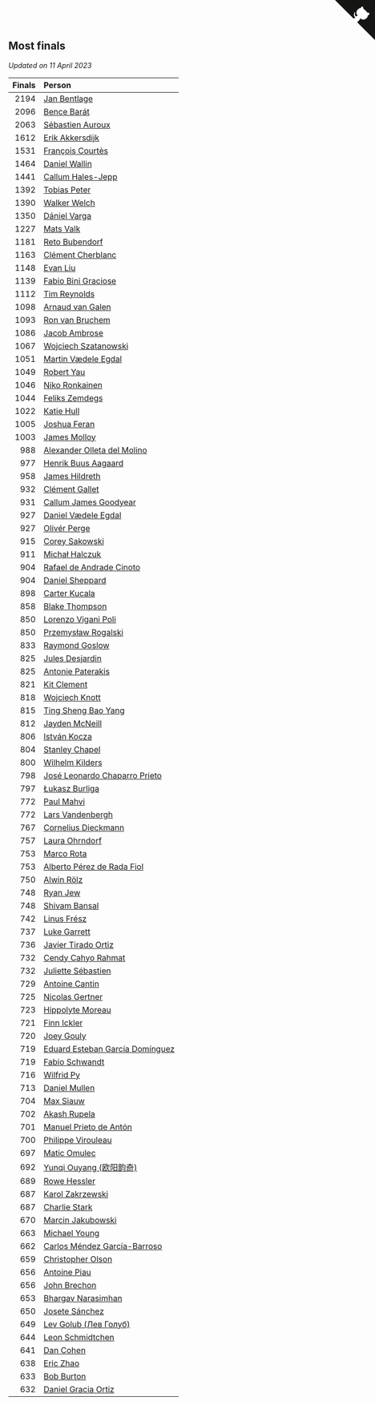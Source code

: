 ## Most finals

*Updated on 11 April 2023*

| Finals | Person |
| ---: | :--- |
| 2194 | [Jan Bentlage](https://www.worldcubeassociation.org/persons/2010BENT01) |
| 2096 | [Bence Barát](https://www.worldcubeassociation.org/persons/2008BARA01) |
| 2063 | [Sébastien Auroux](https://www.worldcubeassociation.org/persons/2008AURO01) |
| 1612 | [Erik Akkersdijk](https://www.worldcubeassociation.org/persons/2005AKKE01) |
| 1531 | [François Courtès](https://www.worldcubeassociation.org/persons/2008COUR01) |
| 1464 | [Daniel Wallin](https://www.worldcubeassociation.org/persons/2013WALL03) |
| 1441 | [Callum Hales-Jepp](https://www.worldcubeassociation.org/persons/2012HALE01) |
| 1392 | [Tobias Peter](https://www.worldcubeassociation.org/persons/2014PETE03) |
| 1390 | [Walker Welch](https://www.worldcubeassociation.org/persons/2011WELC01) |
| 1350 | [Dániel Varga](https://www.worldcubeassociation.org/persons/2008VARG01) |
| 1227 | [Mats Valk](https://www.worldcubeassociation.org/persons/2007VALK01) |
| 1181 | [Reto Bubendorf](https://www.worldcubeassociation.org/persons/2012BUBE01) |
| 1163 | [Clément Cherblanc](https://www.worldcubeassociation.org/persons/2014CHER05) |
| 1148 | [Evan Liu](https://www.worldcubeassociation.org/persons/2009LIUE01) |
| 1139 | [Fabio Bini Graciose](https://www.worldcubeassociation.org/persons/2010GRAC02) |
| 1112 | [Tim Reynolds](https://www.worldcubeassociation.org/persons/2005REYN01) |
| 1098 | [Arnaud van Galen](https://www.worldcubeassociation.org/persons/2006GALE01) |
| 1093 | [Ron van Bruchem](https://www.worldcubeassociation.org/persons/2003BRUC01) |
| 1086 | [Jacob Ambrose](https://www.worldcubeassociation.org/persons/2010AMBR01) |
| 1067 | [Wojciech Szatanowski](https://www.worldcubeassociation.org/persons/2011SZAT01) |
| 1051 | [Martin Vædele Egdal](https://www.worldcubeassociation.org/persons/2013EGDA02) |
| 1049 | [Robert Yau](https://www.worldcubeassociation.org/persons/2009YAUR01) |
| 1046 | [Niko Ronkainen](https://www.worldcubeassociation.org/persons/2010RONK01) |
| 1044 | [Feliks Zemdegs](https://www.worldcubeassociation.org/persons/2009ZEMD01) |
| 1022 | [Katie Hull](https://www.worldcubeassociation.org/persons/2010HULL01) |
| 1005 | [Joshua Feran](https://www.worldcubeassociation.org/persons/2011FERA01) |
| 1003 | [James Molloy](https://www.worldcubeassociation.org/persons/2011MOLL01) |
| 988 | [Alexander Olleta del Molino](https://www.worldcubeassociation.org/persons/2008OLLE01) |
| 977 | [Henrik Buus Aagaard](https://www.worldcubeassociation.org/persons/2006BUUS01) |
| 958 | [James Hildreth](https://www.worldcubeassociation.org/persons/2009HILD01) |
| 932 | [Clément Gallet](https://www.worldcubeassociation.org/persons/2004GALL02) |
| 931 | [Callum James Goodyear](https://www.worldcubeassociation.org/persons/2012GOOD02) |
| 927 | [Daniel Vædele Egdal](https://www.worldcubeassociation.org/persons/2013EGDA01) |
| 927 | [Olivér Perge](https://www.worldcubeassociation.org/persons/2007PERG01) |
| 915 | [Corey Sakowski](https://www.worldcubeassociation.org/persons/2011SAKO01) |
| 911 | [Michał Halczuk](https://www.worldcubeassociation.org/persons/2006HALC01) |
| 904 | [Rafael de Andrade Cinoto](https://www.worldcubeassociation.org/persons/2007CINO01) |
| 904 | [Daniel Sheppard](https://www.worldcubeassociation.org/persons/2009SHEP01) |
| 898 | [Carter Kucala](https://www.worldcubeassociation.org/persons/2015KUCA01) |
| 858 | [Blake Thompson](https://www.worldcubeassociation.org/persons/2010THOM03) |
| 850 | [Lorenzo Vigani Poli](https://www.worldcubeassociation.org/persons/2007POLI01) |
| 850 | [Przemysław Rogalski](https://www.worldcubeassociation.org/persons/2013ROGA02) |
| 833 | [Raymond Goslow](https://www.worldcubeassociation.org/persons/2014GOSL01) |
| 825 | [Jules Desjardin](https://www.worldcubeassociation.org/persons/2010DESJ01) |
| 825 | [Antonie Paterakis](https://www.worldcubeassociation.org/persons/2012PATE01) |
| 821 | [Kit Clement](https://www.worldcubeassociation.org/persons/2008CLEM01) |
| 818 | [Wojciech Knott](https://www.worldcubeassociation.org/persons/2011KNOT01) |
| 815 | [Ting Sheng Bao Yang](https://www.worldcubeassociation.org/persons/2008BAOY01) |
| 812 | [Jayden McNeill](https://www.worldcubeassociation.org/persons/2012MCNE01) |
| 806 | [István Kocza](https://www.worldcubeassociation.org/persons/2005KOCZ01) |
| 804 | [Stanley Chapel](https://www.worldcubeassociation.org/persons/2016CHAP04) |
| 800 | [Wilhelm Kilders](https://www.worldcubeassociation.org/persons/2010KILD02) |
| 798 | [José Leonardo Chaparro Prieto](https://www.worldcubeassociation.org/persons/2011CHAP01) |
| 797 | [Łukasz Burliga](https://www.worldcubeassociation.org/persons/2013BURL01) |
| 772 | [Paul Mahvi](https://www.worldcubeassociation.org/persons/2012MAHV01) |
| 772 | [Lars Vandenbergh](https://www.worldcubeassociation.org/persons/2003VAND01) |
| 767 | [Cornelius Dieckmann](https://www.worldcubeassociation.org/persons/2009DIEC01) |
| 757 | [Laura Ohrndorf](https://www.worldcubeassociation.org/persons/2009OHRN01) |
| 753 | [Marco Rota](https://www.worldcubeassociation.org/persons/2009ROTA01) |
| 753 | [Alberto Pérez de Rada Fiol](https://www.worldcubeassociation.org/persons/2011FIOL01) |
| 750 | [Alwin Rölz](https://www.worldcubeassociation.org/persons/2016ROLZ01) |
| 748 | [Ryan Jew](https://www.worldcubeassociation.org/persons/2008JEWR01) |
| 748 | [Shivam Bansal](https://www.worldcubeassociation.org/persons/2011BANS02) |
| 742 | [Linus Frész](https://www.worldcubeassociation.org/persons/2011FRES01) |
| 737 | [Luke Garrett](https://www.worldcubeassociation.org/persons/2017GARR05) |
| 736 | [Javier Tirado Ortiz](https://www.worldcubeassociation.org/persons/2009TIRA01) |
| 732 | [Cendy Cahyo Rahmat](https://www.worldcubeassociation.org/persons/2010RAHM02) |
| 732 | [Juliette Sébastien](https://www.worldcubeassociation.org/persons/2014SEBA01) |
| 729 | [Antoine Cantin](https://www.worldcubeassociation.org/persons/2010CANT02) |
| 725 | [Nicolas Gertner](https://www.worldcubeassociation.org/persons/2013GERT01) |
| 723 | [Hippolyte Moreau](https://www.worldcubeassociation.org/persons/2008MORE02) |
| 721 | [Finn Ickler](https://www.worldcubeassociation.org/persons/2012ICKL01) |
| 720 | [Joey Gouly](https://www.worldcubeassociation.org/persons/2007GOUL01) |
| 719 | [Eduard Esteban García Domínguez](https://www.worldcubeassociation.org/persons/2011EDUA01) |
| 719 | [Fabio Schwandt](https://www.worldcubeassociation.org/persons/2014SCHW02) |
| 716 | [Wilfrid Py](https://www.worldcubeassociation.org/persons/2016PYWI01) |
| 713 | [Daniel Mullen](https://www.worldcubeassociation.org/persons/2016MULL04) |
| 704 | [Max Siauw](https://www.worldcubeassociation.org/persons/2017SIAU02) |
| 702 | [Akash Rupela](https://www.worldcubeassociation.org/persons/2012RUPE01) |
| 701 | [Manuel Prieto de Antón](https://www.worldcubeassociation.org/persons/2015ANTO04) |
| 700 | [Philippe Virouleau](https://www.worldcubeassociation.org/persons/2008VIRO01) |
| 697 | [Matic Omulec](https://www.worldcubeassociation.org/persons/2010OMUL02) |
| 692 | [Yunqi Ouyang (欧阳韵奇)](https://www.worldcubeassociation.org/persons/2007YUNQ01) |
| 689 | [Rowe Hessler](https://www.worldcubeassociation.org/persons/2007HESS01) |
| 687 | [Karol Zakrzewski](https://www.worldcubeassociation.org/persons/2014ZAKR01) |
| 687 | [Charlie Stark](https://www.worldcubeassociation.org/persons/2014STAR05) |
| 670 | [Marcin Jakubowski](https://www.worldcubeassociation.org/persons/2007JAKU01) |
| 663 | [Michael Young](https://www.worldcubeassociation.org/persons/2008YOUN02) |
| 662 | [Carlos Méndez García-Barroso](https://www.worldcubeassociation.org/persons/2010GARC02) |
| 659 | [Christopher Olson](https://www.worldcubeassociation.org/persons/2009OLSO01) |
| 656 | [Antoine Piau](https://www.worldcubeassociation.org/persons/2008PIAU01) |
| 656 | [John Brechon](https://www.worldcubeassociation.org/persons/2010BREC01) |
| 653 | [Bhargav Narasimhan](https://www.worldcubeassociation.org/persons/2011NARA02) |
| 650 | [Josete Sánchez](https://www.worldcubeassociation.org/persons/2015SANC18) |
| 649 | [Lev Golub (Лев Голуб)](https://www.worldcubeassociation.org/persons/2014HOLU01) |
| 644 | [Leon Schmidtchen](https://www.worldcubeassociation.org/persons/2010SCHM01) |
| 641 | [Dan Cohen](https://www.worldcubeassociation.org/persons/2007COHE01) |
| 638 | [Eric Zhao](https://www.worldcubeassociation.org/persons/2010ZHAO19) |
| 633 | [Bob Burton](https://www.worldcubeassociation.org/persons/2003BURT01) |
| 632 | [Daniel Gracia Ortiz](https://www.worldcubeassociation.org/persons/2009ORTI01) |


<a href="https://github.com/jonatanklosko/wca_statistics" class="github-corner" aria-label="View source on Github"><svg width="80" height="80" viewBox="0 0 250 250" style="fill:#151513; color:#fff; position: absolute; top: 0; border: 0; right: 0;" aria-hidden="true"><path d="M0,0 L115,115 L130,115 L142,142 L250,250 L250,0 Z"></path><path d="M128.3,109.0 C113.8,99.7 119.0,89.6 119.0,89.6 C122.0,82.7 120.5,78.6 120.5,78.6 C119.2,72.0 123.4,76.3 123.4,76.3 C127.3,80.9 125.5,87.3 125.5,87.3 C122.9,97.6 130.6,101.9 134.4,103.2" fill="currentColor" style="transform-origin: 130px 106px;" class="octo-arm"></path><path d="M115.0,115.0 C114.9,115.1 118.7,116.5 119.8,115.4 L133.7,101.6 C136.9,99.2 139.9,98.4 142.2,98.6 C133.8,88.0 127.5,74.4 143.8,58.0 C148.5,53.4 154.0,51.2 159.7,51.0 C160.3,49.4 163.2,43.6 171.4,40.1 C171.4,40.1 176.1,42.5 178.8,56.2 C183.1,58.6 187.2,61.8 190.9,65.4 C194.5,69.0 197.7,73.2 200.1,77.6 C213.8,80.2 216.3,84.9 216.3,84.9 C212.7,93.1 206.9,96.0 205.4,96.6 C205.1,102.4 203.0,107.8 198.3,112.5 C181.9,128.9 168.3,122.5 157.7,114.1 C157.9,116.9 156.7,120.9 152.7,124.9 L141.0,136.5 C139.8,137.7 141.6,141.9 141.8,141.8 Z" fill="currentColor" class="octo-body"></path></svg></a><style>.github-corner:hover .octo-arm{animation:octocat-wave 560ms ease-in-out}@keyframes octocat-wave{0%,100%{transform:rotate(0)}20%,60%{transform:rotate(-25deg)}40%,80%{transform:rotate(10deg)}}@media (max-width:500px){.github-corner:hover .octo-arm{animation:none}.github-corner .octo-arm{animation:octocat-wave 560ms ease-in-out}}</style>
